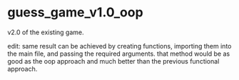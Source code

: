 # guess_game_v1.0_oop

v2.0 of the existing game.

edit: same result can be achieved by creating functions, importing them into the main file, and passing the required arguments.
that method would be as good as the oop approach and much better than the previous functional approach.
